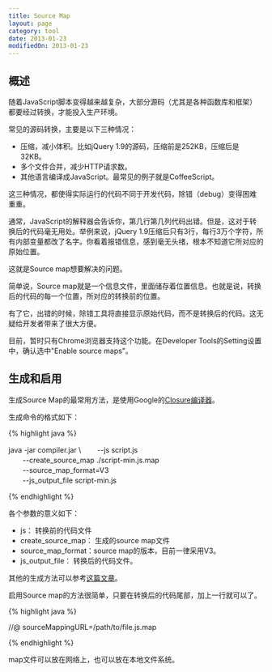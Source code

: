 ```yaml
---
title: Source Map
layout: page
category: tool
date: 2013-01-23
modifiedOn: 2013-01-23
---
```


## 概述

随着JavaScript脚本变得越来越复杂，大部分源码（尤其是各种函数库和框架）都要经过转换，才能投入生产环境。

常见的源码转换，主要是以下三种情况：

- 压缩，减小体积。比如jQuery 1.9的源码，压缩前是252KB，压缩后是32KB。
- 多个文件合并，减少HTTP请求数。
- 其他语言编译成JavaScript。最常见的例子就是CoffeeScript。

这三种情况，都使得实际运行的代码不同于开发代码，除错（debug）变得困难重重。

通常，JavaScript的解释器会告诉你，第几行第几列代码出错。但是，这对于转换后的代码毫无用处。举例来说，jQuery 1.9压缩后只有3行，每行3万个字符，所有内部变量都改了名字。你看着报错信息，感到毫无头绪，根本不知道它所对应的原始位置。

这就是Source map想要解决的问题。

简单说，Source map就是一个信息文件，里面储存着位置信息。也就是说，转换后的代码的每一个位置，所对应的转换前的位置。

有了它，出错的时候，除错工具将直接显示原始代码，而不是转换后的代码。这无疑给开发者带来了很大方便。

目前，暂时只有Chrome浏览器支持这个功能。在Developer Tools的Setting设置中，确认选中"Enable source maps"。

## 生成和启用

生成Source Map的最常用方法，是使用Google的[Closure编译器](https://developers.google.com/closure/compiler/)。

生成命令的格式如下：

{% highlight java %}

java -jar compiler.jar \ 
　　--js script.js \
　　--create_source_map ./script-min.js.map \
　　--source_map_format=V3 \
　　--js_output_file script-min.js

{% endhighlight %}

各个参数的意义如下：

- js： 转换前的代码文件
- create_source_map： 生成的source map文件
- source_map_format：source map的版本，目前一律采用V3。
- js_output_file： 转换后的代码文件。

其他的生成方法可以参考[这篇文章](http://net.tutsplus.com/tutorials/tools-and-tips/source-maps-101/)。

启用Source map的方法很简单，只要在转换后的代码尾部，加上一行就可以了。

{% highlight java %}

//@ sourceMappingURL=/path/to/file.js.map

{% endhighlight %}

map文件可以放在网络上，也可以放在本地文件系统。
